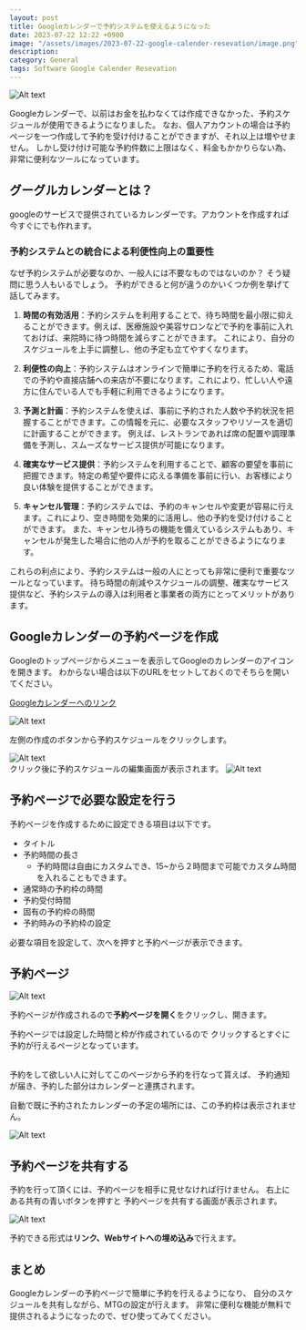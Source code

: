 ```yaml
---
layout: post
title: Googleカレンダーで予約システムを使えるようになった
date: 2023-07-22 12:22 +0900
image: "/assets/images/2023-07-22-google-calender-resevation/image.png"
description:
category: General
tags: Software Google Calender Resevation
---
```


![Alt text](/assets/images/2023-07-22-google-calender-resevation/image.png)


Googleカレンダーで、以前はお金を払わなくては作成できなかった、予約スケジュールが使用できるようになりました。
なお、個人アカウントの場合は予約ページを一つ作成して予約を受け付けることができますが、それ以上は増やせません。
しかし受け付け可能な予約件数に上限はなく、料金もかかりらない為、非常に便利なツールになっています。

## グーグルカレンダーとは？

googleのサービスで提供されているカレンダーです。アカウントを作成すれば今すぐにでも作れます。

### 予約システムとの統合による利便性向上の重要性

なぜ予約システムが必要なのか、一般人には不要なものではないのか？
そう疑問に思う人もいるでしょう。
予約ができると何が違うのかいくつか例を挙げて話してみます。

1. **時間の有効活用**：予約システムを利用することで、待ち時間を最小限に抑えることができます。例えば、医療施設や美容サロンなどで予約を事前に入れておけば、来院時に待つ時間を減らすことができます。
これにより、自分のスケジュールを上手に調整し、他の予定も立てやすくなります。

2. **利便性の向上**：予約システムはオンラインで簡単に予約を行えるため、電話での予約や直接店舗への来店が不要になります。これにより、忙しい人や遠方に住んでいる人でも手軽に利用できるようになります。

3. **予測と計画**：予約システムを使えば、事前に予約された人数や予約状況を把握することができます。この情報を元に、必要なスタッフやリソースを適切に計画することができます。
例えば、レストランであれば席の配置や調理準備を予測し、スムーズなサービス提供が可能になります。

4. **確実なサービス提供**：予約システムを利用することで、顧客の要望を事前に把握できます。特定の希望や要件に応える準備を事前に行い、お客様により良い体験を提供することができます。

5. **キャンセル管理**：予約システムでは、予約のキャンセルや変更が容易に行えます。これにより、空き時間を効果的に活用し、他の予約を受け付けることができます。
また、キャンセル待ちの機能を備えているシステムもあり、キャンセルが発生した場合に他の人が予約を取ることができるようになります。

これらの利点により、予約システムは一般の人にとっても非常に便利で重要なツールとなっています。
待ち時間の削減やスケジュールの調整、確実なサービス提供など、予約システムの導入は利用者と事業者の両方にとってメリットがあります。


## Googleカレンダーの予約ページを作成

Googleのトップページからメニューを表示してGoogleのカレンダーのアイコンを開きます。
わからない場合は以下のURLをセットしておくのでそちらを開いてください。

[Googleカレンダーへのリンク](https://calendar.google.com/calendar)

![Alt text](/assets/images/2023-07-22-google-calender-resevation/image-1.png)

左側の作成のボタンから予約スケジュールをクリックします。

![Alt text](/assets/images/2023-07-22-google-calender-resevation/image-3.png)
</br>
クリック後に予約スケジュールの編集画面が表示されます。
![Alt text](/assets/images/2023-07-22-google-calender-resevation/image-4.png)

## 予約ページで必要な設定を行う

予約ページを作成するために設定できる項目は以下です。

- タイトル
- 予約時間の長さ
  - 予約時間は自由にカスタムでき、15~から２時間まで可能でカスタム時間を入れることもできます。
- 通常時の予約枠の時間
- 予約受付時間
- 固有の予約枠の時間
- 予約時みの予約枠の設定

必要な項目を設定して、次へを押すと予約ページが表示できます。

## 予約ページ

![Alt text](/assets/images/2023-07-22-google-calender-resevation/image-5.png)

予約ページが作成されるので**予約ページを開く**をクリックし、開きます。

予約ページでは設定した時間と枠が作成されているので
クリックするとすぐに予約が行えるページとなっています。

</br>
予約をして欲しい人に対してこのページから予約を行なって貰えば、
予約通知が届き、予約した部分はカレンダーと連携されます。

自動で既に予約されたカレンダーの予定の場所には、この予約枠は表示されません。



![Alt text](/assets/images/2023-07-22-google-calender-resevation/image-6.png)


## 予約ページを共有する

予約を行って頂くには、予約ページを相手に見せなければ行けません。
右上にある共有の青いボタンを押すと
予約ページを共有する画面が表示されます。

![Alt text](/assets/images/2023-07-22-google-calender-resevation/image-7.png)

予約できる形式は**リンク、Webサイトへの埋め込み**で行えます。


## まとめ

Googleカレンダーの予約ページで簡単に予約を行えるようになり、
自分のスケジュールを共有しながら、MTGの設定が行えます。
非常に便利な機能が無料で提供されるようになったので、ぜひ使ってみてください。
